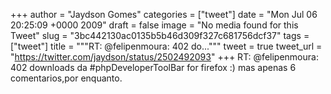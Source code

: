 
+++
author = "Jaydson Gomes"
categories = ["tweet"]
date = "Mon Jul 06 20:25:09 +0000 2009"
draft = false
image = "No media found for this Tweet"
slug = "3bc442130ac0135b5b46d309f327c681756dcf37"
tags = ["tweet"]
title = """RT: @felipenmoura: 402 do..."""
tweet = true
tweet_url = "https://twitter.com/jaydson/status/2502492093"
+++
RT: @felipenmoura: 402 downloads da #phpDeveloperToolBar for firefox :) mas apenas 6 comentarios,por enquanto.
